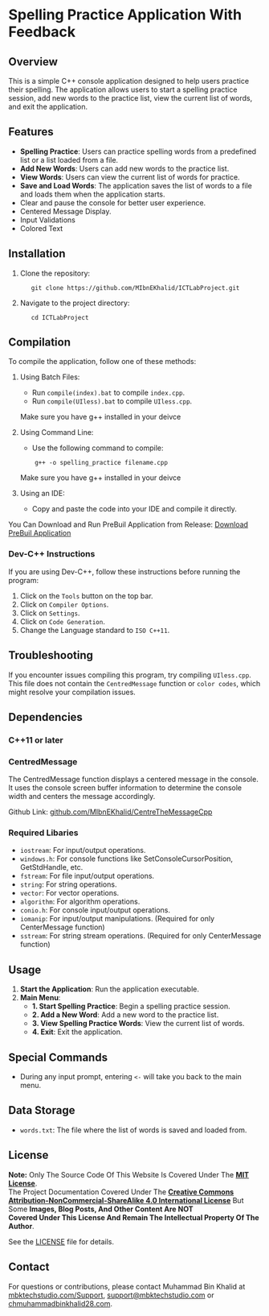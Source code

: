 # Spelling Practice Application With Feedback

## Overview
This is a simple C++ console application designed to help users practice their spelling. The application allows users to start a spelling practice session, add new words to the practice list, view the current list of words, and exit the application.

## Features
- **Spelling Practice**: Users can practice spelling words from a predefined list or a list loaded from a file.
- **Add New Words**: Users can add new words to the practice list.
- **View Words**: Users can view the current list of words for practice.
- **Save and Load Words**: The application saves the list of words to a file and loads them when the application starts.
- Clear and pause the console for better user experience.
- Centered Message Display.
- Input Validations
- Colored Text

## Installation
1.	Clone the repository:
    ```ssh
       git clone https://github.com/MIbnEKhalid/ICTLabProject.git
    ```
2.	Navigate to the project directory:
    ```ssh
       cd ICTLabProject
    ```

## Compilation 
To compile the application, follow one of these methods:

1.	Using Batch Files:
       -	Run `compile(index).bat` to compile `index.cpp`.
       -	Run `compile(UIless).bat` to compile `UIless.cpp`.
         
    Make sure you have g++ installed in your deivce

   
2.	Using Command Line:
       -	Use the following command to compile:
       ```ssh
           g++ -o spelling_practice filename.cpp
       ```
       
    Make sure you have g++ installed in your deivce
    
3.	Using an IDE:
       -	Copy and paste the code into your IDE and compile it directly.
  
You Can Download and Run PreBuil Application from Release: [Download PreBuil Application](https://github.com/MIbnEKhalid/ICTLabProject/releases/tag/release)

### Dev-C++ Instructions
If you are using Dev-C++, follow these instructions before running the program:
1. Click on the `Tools` button on the top bar.
2. Click on `Compiler Options`.
3. Click on `Settings`.
4. Click on `Code Generation`.
5. Change the Language standard to `ISO C++11`.


## Troubleshooting
If you encounter issues compiling this program, try compiling `UIless.cpp`.
This file does not contain the `CentredMessage` function or `color codes`, which might resolve your compilation issues.

## Dependencies
### C++11 or later
### CentredMessage
The CentredMessage function displays a centered message in the console.
It uses the console screen buffer information to determine the console width and centers the message accordingly.

Github Link: [github.com/MIbnEKhalid/CentreTheMessageCpp](https://github.com/MIbnEKhalid/CentreTheMessageCpp)
### Required Libaries
- `iostream`: For input/output operations.
- `windows.h`: For console functions like SetConsoleCursorPosition, GetStdHandle, etc.
- `fstream`: For file input/output operations.
- `string`: For string operations.
- `vector`: For vector operations.
- `algorithm`: For algorithm operations.
- `conio.h`: For console input/output operations.
- `iomanip`: For input/output manipulations. (Required for only CenterMessage function)
- `sstream`: For string stream operations. (Required for only CenterMessage function)


## Usage
1. **Start the Application**: Run the application executable.
2. **Main Menu**:
    - **1. Start Spelling Practice**: Begin a spelling practice session.
    - **2. Add a New Word**: Add a new word to the practice list.
    - **3. View Spelling Practice Words**: View the current list of words.
    - **4. Exit**: Exit the application.

## Special Commands
- During any input prompt, entering `<-` will take you back to the main menu.

## Data Storage
- `words.txt`: The file where the list of words is saved and loaded from.
 






## License
 

**Note:** Only The Source Code Of This Website Is Covered Under The **[MIT License](https://opensource.org/license/mit)**.  
The Project Documentation Covered Under The **[Creative Commons Attribution-NonCommercial-ShareAlike 4.0 International License](https://creativecommons.org/licenses/by-nc-sa/4.0/)** But Some **Images, Blog Posts, And Other Content Are NOT  
Covered Under This License And Remain The Intellectual Property Of The Author**.

See the [LICENSE](LICENSE.md) file for details.
 
## Contact

For questions or contributions, please contact Muhammad Bin Khalid at [mbktechstudio.com/Support](https://mbktechstudio.com/Support/), [support@mbktechstudio.com](mailto:support@mbktechstudio.com) or [chmuhammadbinkhalid28.com](mailto:chmuhammadbinkhalid28.com).
